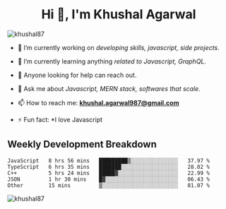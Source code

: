 <h1 align="center">Hi 👋, I'm Khushal Agarwal</h1>


<p align="left"> <img src="https://komarev.com/ghpvc/?username=khushal87&label=Profile Views&color=green&style=plastic" alt="khushal87" /> </p>

- 🔭 I’m currently working on *developing skills, javascript, side projects*.

- 🌱 I’m currently learning anything *related to Javascript, GraphQL.*

- 🤔 Anyone looking for help can reach out.

- 💬 Ask me about *Javascript, MERN stack, softwares that scale.*

- 📫 How to reach me: **khushal.agarwal987@gmail.com**

- ⚡ Fun fact: *I love Javascript 




## Weekly Development Breakdown
<!--START_SECTION:waka-->
```text
JavaScript   8 hrs 56 mins   █████████▒░░░░░░░░░░░░░░░   37.97 % 
TypeScript   6 hrs 35 mins   ███████░░░░░░░░░░░░░░░░░░   28.02 % 
C++          5 hrs 24 mins   █████▓░░░░░░░░░░░░░░░░░░░   22.99 % 
JSON         1 hr 30 mins    █▓░░░░░░░░░░░░░░░░░░░░░░░   06.43 % 
Other        15 mins         ▒░░░░░░░░░░░░░░░░░░░░░░░░   01.07 % 
```
<!--END_SECTION:waka-->
<p><img align="center" src="https://github-readme-stats.vercel.app/api?username=khushal87&count_private=true&show_icons=true" alt="khushal87"/></p>
